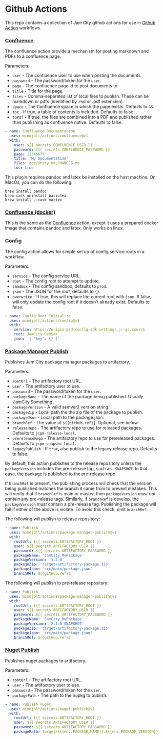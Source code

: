 Github Actions
==============

This repo contains a collection of Jam City github actions for use in
[Github Action](https://docs.github.com/en/actions) workflows.

### [Confluence](confluence/action.yml)
The confluence action provide a mechanism for posting markdown and PDFs 
to a confluence page.

Parameters:

* `user` - The confluence user to use when posting the documents.
* `password` - The password/token for the `user`.
* `page` - The confluence page id to post documents to.
* `title` - Title for the page.
* `files` - Comma-separated list of local files to publish. These can be markdown or pdfs (identified by .md or .pdf extension).
* `space` - The Confluence space in which the page exists. Defaults to `GS`.
* `toc` - If true, a table of contents is included. Defaults to false.
* `toPdf` - If true, the files are combined into a PDF and published rather than publishing as confluence native. Defaults to false.

```yaml
- name: Confluence Documentation
  uses: mindjolt/actions/confluence@v1
  with:
    user: ${{ secrets.CONFLUENCE_USER }}
    password: ${{ secrets.CONFLUENCE_PASSWORD }}
    page: 12345675
    title: 'My Documentation'
    files: doc/Unity.md,CHANGES.md
    toc: true
```

This plugin requires pandoc and latex be installed on the host machine. On MacOs, you can do the following: 

```shell
brew install pandoc
brew cask uninstall basictex 
brew install --cask mactex
```

### [Confluence (docker)](confluence-docker/action.yml)
This is the same as the [Confluence](#confluence) action, except it uses a prepared
docker image that contains pandoc and latex. Only works on linux.

### [Config](config/action.yml)
The config action allows for simple set up of config service roots in 
a workflow.

Parameters:

* `service` - The config service URL.
* `root` - The config root to attempt to update.
* `sandbox` - The config sandbox, defaults to `prod`.
* `json` - The JSON for the root, defaults to `{}`.
* `overwrite` - If true, this will replace the current root with `json`. If false, will only update the config root if it doesn't already exist. Defaults to false.

```yaml
- name: Config Root Initialize
  uses: mindjolt/actions/config@v1
  with:
    service: https://origin-prd-config-sdk-settings.jc-gs.com/v1
    root: JamCity.GemSdk
    json: '{ "key": {} }'
```

### [Package Manager Publish](package-manager-publish/action.yml)
Publishes Jam City package manager packages to artifactory.

Parameters:

* `rootUrl` - The artifactory root URL.
* `user` - The artifactory user to use.
* `password` - The password/token for the `user`.
* `packageName` - The name of the package being published. Usually 'JamCity.Something'.
* `packageVersion` - A valid semver2 version string.
* `packageZip` - Local path the the zip file of the package to publish.
* `packageJson` - Local path to the package.json.
* `branchRef` - The value of `${{github.ref}}`. Optional, see below.
* `releaseRepo` - The artifactory repo to use for released packages. Defaults to `jcpm-release-local`.
* `prereleaseRepo` - The artifactory repo to use for prereleased packages. Defaults to `jcpm-snapsho-local`.
* `legacyPublish` - If `true`, also publish to the legacy release repo. Defaults to false.

By default, this action publishes to the release repository unless the `packageVersion`
includes the pre-release tag, such as `-SNAPSHOT`. In that case, the package
is published to the pre-release repo. 

If `branchRef` is present, the publishing process will check that the version 
being published matches the branch it came from to prevent mistakes. This will verify that 
if `branchRef` is main or master, then `packageVersion` *must not* contain any pre-release tags.
Similarly, if `branchRef` is develop, the `packageVersion` *must* contain a pre-release tag. 
Publishing the package will fail if either of the above is violate. To avoid this check, omit 
`branchRef`.

The following will publish to release repository:

```yaml
- name: Publish
  uses: mindjolt/actions/package-manager-publish@v1
  with:
    rootUrl: ${{ secrets.ARTIFACTORY_ROOT }}
    user: ${{ secrets.ARTIFACTORY_USER }}
    password: ${{ secrets.ARTIFACTORY_PASSWORD }}
    packageName: 'JamCity.MyPackage'
    packageVersion: '1.2.0'
    packageZip: 'target/artifactory-package.zip'
    packageJson: 'src/main/package.json'
    branchRef: ${{github.ref}}
```

The following will publish to pre-release repository:

```yaml
- name: Publish
  uses: mindjolt/actions/package-manager-publish@v1
  with:
    rootUrl: ${{ secrets.ARTIFACTORY_ROOT }}
    user: ${{ secrets.ARTIFACTORY_USER }}
    password: ${{ secrets.ARTIFACTORY_PASSWORD }}
    packageName: 'JamCity.MyPackage'
    packageVersion: '2.1.0-SNAPSHOT'
    packageZip: 'target/artifactory-package.zip'
    packageJson: 'src/main/package.json'
    branchRef: ${{github.ref}}
```

### [Nuget Publish](nuget-publish/action.yml)
Publishes nuget packages to artifactory.

Parameters:

* `rootUrl` - The artifactory root URL.
* `user` - The artifactory user to use.
* `password` - The password/token for the `user`.
* `packagePath` - The path to the nupkg to publish. 

```yaml
- name: Publish nuget
  uses: mindjolt/actions/nuget-publish@v1
  with:
    rootUrl: ${{ secrets.ARTIFACTORY_ROOT }}
    user: ${{ secrets.ARTIFACTORY_USER }}
    password: ${{ secrets.ARTIFACTORY_PASSWORD }}
    packagePath: target/${{env.PACKAGE_NAME}}.${{env.PACKAGE_VERSION}}.nupkg
```
